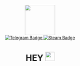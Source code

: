 <div id="header" align="center">
  <img src=https://media1.giphy.com/media/v1.Y2lkPTc5MGI3NjExcTdscWg1dHNybGwzanBmanRnZW5od29jNGg5Nm1qaDcxYWZyaXYydiZlcD12MV9pbnRlcm5hbF9naWZfYnlfaWQmY3Q9dHM/hS42TuYYnANLFR9IRQ/giphy.gif width="100"/>


<!-- <div id="header" align="center">
  <img src=https://media2.giphy.com/media/v1.Y2lkPTc5MGI3NjExcmRydWhsaDU0YzdpMWRscTRldWZ6MzhvN2NxOW9iOHRqdHg3eW93eiZlcD12MV9pbnRlcm5hbF9naWZfYnlfaWQmY3Q9cw/WFZvB7VIXBgiz3oDXE/giphy.gif width="100"/>
</div> -->

  <div id="badges">
    <a href="https://t.me/LevGork" target="_blank">
      <img alt="Telegram Badge" src="https://img.shields.io/badge/Telegram-blue?style=for-the-badge&logo=telegram&logoColor=white">
    </a>
    <a href="https://steamcommunity.com/profiles/76561199087538816/" target="_blank">
      <img alt="Steam Badge" src="https://img.shields.io/badge/Steam-white?style=for-the-badge&logo=steam&logoColor=gray">
    </a>
  </div>
  
  <img src="https://komarev.com/ghpvc/?username=SNIP-ER&style=flat-square&color=blue" alt="">
  
  <h1>
    <b>HEY</b>
    <img src="https://media.giphy.com/media/hvRJCLFzcasrR4ia7z/giphy.gif" width="30px"/>
  </h1>
</div>
